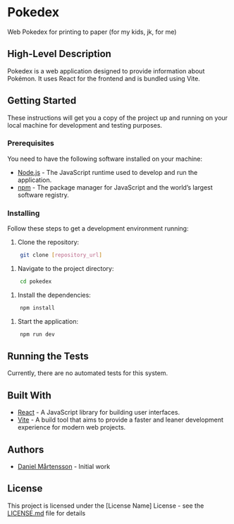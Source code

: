 # Pokedex

Web Pokedex for printing to paper (for my kids, jk, for me)

## High-Level Description

Pokedex is a web application designed to provide information about Pokémon. It uses React for the frontend and is bundled using Vite.

## Getting Started

These instructions will get you a copy of the project up and running on your local machine for development and testing purposes.

### Prerequisites

You need to have the following software installed on your machine:

- [Node.js](https://nodejs.org/en/download/) - The JavaScript runtime used to develop and run the application.
- [npm](https://www.npmjs.com/get-npm) - The package manager for JavaScript and the world’s largest software registry.

### Installing

Follow these steps to get a development environment running:

1. Clone the repository:

```bash
    git clone [repository_url]
```

1. Navigate to the project directory:

```bash
    cd pokedex
```

1. Install the dependencies:

```bash
    npm install
```

1. Start the application:

```bash
    npm run dev
```

## Running the Tests

Currently, there are no automated tests for this system.

## Built With

- [React](https://reactjs.org/) - A JavaScript library for building user interfaces.
- [Vite](https://vitejs.dev/) - A build tool that aims to provide a faster and leaner development experience for modern web projects.

## Authors

- [Daniel Mårtensson](https://github.com/x-danma) - Initial work

## License

This project is licensed under the [License Name] License - see the [LICENSE.md](LICENSE.md) file for details
